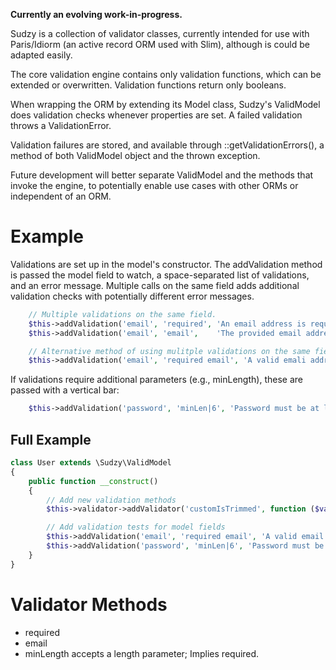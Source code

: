 **Currently an evolving work-in-progress.**

Sudzy is a collection of validator classes, currently intended for use with Paris/Idiorm (an active record ORM used with Slim), although is could be adapted easily.

The core validation engine contains only validation functions, which can be extended or overwritten. Validation functions return only booleans.

When wrapping the ORM by extending its Model class, Sudzy's ValidModel does validation checks whenever properties are set. A failed validation throws a ValidationError.

Validation failures are stored, and available through ::getValidationErrors(), a method of both ValidModel object and the thrown exception.

Future development will better separate ValidModel and the methods that invoke the engine, to potentially enable use cases with other ORMs or independent of an ORM.

# Example
Validations are set up in the model's constructor. The addValidation method is passed the model field to watch, a space-separated list of validations, and an error message. Multiple calls on the same field adds additional validation checks with potentially different error messages.

```php
    // Multiple validations on the same field.
    $this->addValidation('email', 'required', 'An email address is required.');
    $this->addValidation('email', 'email',    'The provided email address is not valid.');

    // Alternative method of using mulitple validations on the same field.
    $this->addValidation('email', 'required email', 'A valid emali address is required.');
```

If validations require additional parameters (e.g., minLength), these are passed with a vertical bar:

```php
    $this->addValidation('password', 'minLen|6', 'Password must be at least 6 characters');
```

## Full Example
```php
class User extends \Sudzy\ValidModel
{
    public function __construct()
    {
        // Add new validation methods
        $this->validator->addValidator('customIsTrimmed', function ($val, $params) {return trim($val) === $val;});

        // Add validation tests for model fields
        $this->addValidation('email', 'required email', 'A valid email address is required');
        $this->addValidation('password', 'minLen|6', 'Password must be at least 6 characters');
    }
}
```
# Validator Methods
+ required
+ email
+ minLength accepts a length parameter; Implies required.

